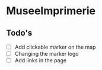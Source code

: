 # MuseeImprimerie

## Todo's 

- [ ] Add clickable marker on the map
- [ ] Changing the marker logo
- [ ] Add links in the page
